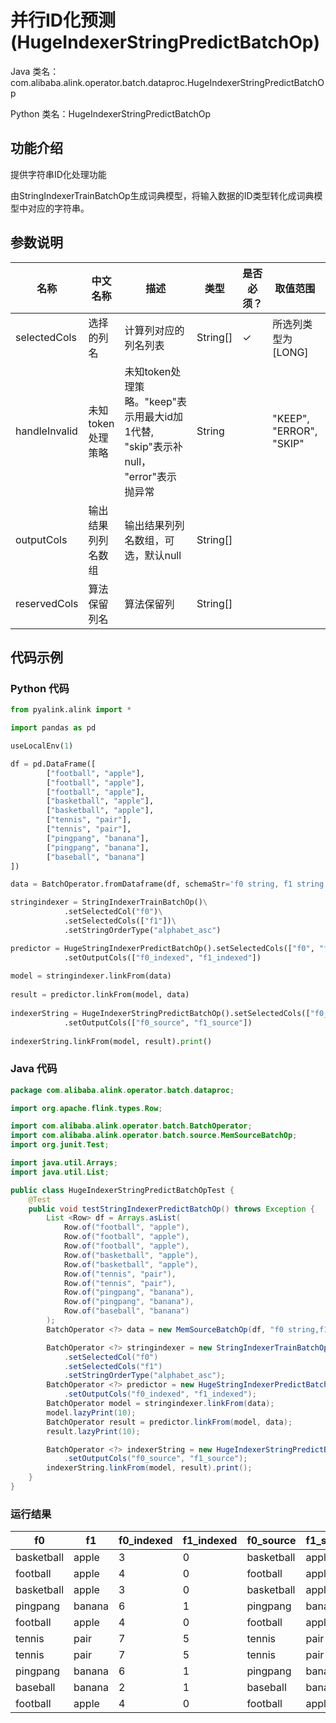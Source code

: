 # 并行ID化预测 (HugeIndexerStringPredictBatchOp)
Java 类名：com.alibaba.alink.operator.batch.dataproc.HugeIndexerStringPredictBatchOp

Python 类名：HugeIndexerStringPredictBatchOp


## 功能介绍
提供字符串ID化处理功能

由StringIndexerTrainBatchOp生成词典模型，将输入数据的ID类型转化成词典模型中对应的字符串。

## 参数说明

| 名称 | 中文名称 | 描述 | 类型 | 是否必须？ | 取值范围 | 默认值 |
| --- | --- | --- | --- | --- | --- | --- |
| selectedCols | 选择的列名 | 计算列对应的列名列表 | String[] | ✓ | 所选列类型为 [LONG] |  |
| handleInvalid | 未知token处理策略 | 未知token处理策略。"keep"表示用最大id加1代替, "skip"表示补null， "error"表示抛异常 | String |  | "KEEP", "ERROR", "SKIP" | "KEEP" |
| outputCols | 输出结果列列名数组 | 输出结果列列名数组，可选，默认null | String[] |  |  | null |
| reservedCols | 算法保留列名 | 算法保留列 | String[] |  |  | null |


## 代码示例
### Python 代码
```python
from pyalink.alink import *

import pandas as pd

useLocalEnv(1)

df = pd.DataFrame([
        ["football", "apple"],
   		["football", "apple"],
   		["football", "apple"],
   		["basketball", "apple"],
   		["basketball", "apple"],
   		["tennis", "pair"],
   		["tennis", "pair"],
   		["pingpang", "banana"],
   		["pingpang", "banana"],
   		["baseball", "banana"]
])

data = BatchOperator.fromDataframe(df, schemaStr='f0 string, f1 string')

stringindexer = StringIndexerTrainBatchOp()\
			.setSelectedCol("f0")\
			.setSelectedCols(["f1"])\
			.setStringOrderType("alphabet_asc")

predictor = HugeStringIndexerPredictBatchOp().setSelectedCols(["f0", "f1"])\
			.setOutputCols(["f0_indexed", "f1_indexed"])
		
model = stringindexer.linkFrom(data)
	
result = predictor.linkFrom(model, data)
		
indexerString = HugeIndexerStringPredictBatchOp().setSelectedCols(["f0_indexed", "f1_indexed"])\
			.setOutputCols(["f0_source", "f1_source"])
		
indexerString.linkFrom(model, result).print()
```
### Java 代码
```java
package com.alibaba.alink.operator.batch.dataproc;

import org.apache.flink.types.Row;

import com.alibaba.alink.operator.batch.BatchOperator;
import com.alibaba.alink.operator.batch.source.MemSourceBatchOp;
import org.junit.Test;

import java.util.Arrays;
import java.util.List;

public class HugeIndexerStringPredictBatchOpTest {
	@Test
	public void testStringIndexerPredictBatchOp() throws Exception {
		List <Row> df = Arrays.asList(
			Row.of("football", "apple"),
			Row.of("football", "apple"),
			Row.of("football", "apple"),
			Row.of("basketball", "apple"),
			Row.of("basketball", "apple"),
			Row.of("tennis", "pair"),
			Row.of("tennis", "pair"),
			Row.of("pingpang", "banana"),
			Row.of("pingpang", "banana"),
			Row.of("baseball", "banana")
		);
		BatchOperator <?> data = new MemSourceBatchOp(df, "f0 string,f1 string");

		BatchOperator <?> stringindexer = new StringIndexerTrainBatchOp()
			.setSelectedCol("f0")
			.setSelectedCols("f1")
			.setStringOrderType("alphabet_asc");
		BatchOperator <?> predictor = new HugeStringIndexerPredictBatchOp().setSelectedCols("f0", "f1")
			.setOutputCols("f0_indexed", "f1_indexed");
		BatchOperator model = stringindexer.linkFrom(data);
		model.lazyPrint(10);
		BatchOperator result = predictor.linkFrom(model, data);
		result.lazyPrint(10);

		BatchOperator <?> indexerString = new HugeIndexerStringPredictBatchOp().setSelectedCols("f0_indexed", "f1_indexed")
			.setOutputCols("f0_source", "f1_source");
		indexerString.linkFrom(model, result).print();
	}
}
```

### 运行结果
f0|f1|f0_indexed|f1_indexed|f0_source|f1_source
---|---|----------|----------|---------|---------
basketball|apple|3|0|basketball|apple
football|apple|4|0|football|apple
basketball|apple|3|0|basketball|apple
pingpang|banana|6|1|pingpang|banana
football|apple|4|0|football|apple
tennis|pair|7|5|tennis|pair
tennis|pair|7|5|tennis|pair
pingpang|banana|6|1|pingpang|banana
baseball|banana|2|1|baseball|banana
football|apple|4|0|football|apple
